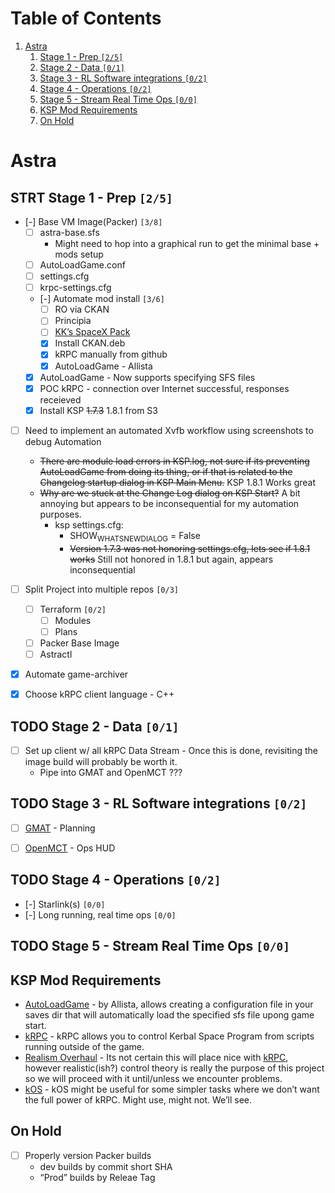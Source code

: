 
# Table of Contents

1.  [Astra](#orgbb3d3c1)
    1.  [Stage 1 - Prep <code>[2/5]</code>](#org57fde1d)
    2.  [Stage 2 - Data <code>[0/1]</code>](#orgf196730)
    3.  [Stage 3 - RL Software integrations <code>[0/2]</code>](#orga4c1d0d)
    4.  [Stage 4 - Operations <code>[0/2]</code>](#orgf3b8402)
    5.  [Stage 5 - Stream Real Time Ops <code>[0/0]</code>](#org58a966b)
    6.  [KSP Mod Requirements](#org13c3be9)
    7.  [On Hold](#org0f47639)



<a id="orgbb3d3c1"></a>

# Astra


<a id="org57fde1d"></a>

## STRT Stage 1 - Prep <code>[2/5]</code>

-   [-] Base VM Image(Packer) <code>[3/8]</code>
    -   [ ] astra-base.sfs
        -   Might need to hop into a graphical run to get the minimal base + mods setup
    -   [ ] AutoLoadGame.conf
    -   [ ] settings.cfg
    -   [ ] krpc-settings.cfg
    -   [-] Automate mod install <code>[3/6]</code>
        -   [ ] RO via CKAN
        -   [ ] Principia
        -   [ ] [KK&rsquo;s SpaceX Pack](https://forum.kerbalspaceprogram.com/index.php?/topic/193933-110-kks-spacex-pack-july-06-2020/)
        -   [X] Install CKAN.deb
        -   [X] kRPC manually from github
        -   [X] AutoLoadGame - Allista
    -   [X] AutoLoadGame - Now supports specifying SFS files
    -   [X] POC kRPC - connection over Internet successful, responses receieved
    -   [X] Install KSP <del>1.7.3</del> 1.8.1 from S3
-   [ ] Need to implement an automated Xvfb workflow using screenshots to debug Automation
    -   <del>There are module load errors in KSP.log, not sure if its preventing AutoLoadGame from doing its thing, or if that is related to the Changelog startup dialog in KSP Main Menu.</del> KSP 1.8.1 Works great
    -   <del>Why are we stuck at the Change Log dialog on KSP Start?</del> A bit annoying but appears to be inconsequential for my automation purposes.
        -   ksp settings.cfg:
            -   SHOW<sub>WHATSNEW</sub><sub>DIALOG</sub> = False
            -   <del>Version 1.7.3 was not honoring settings.cfg, lets see if 1.8.1 works</del> Still not honored in 1.8.1 but again, appears inconsequential
-   [ ] Split Project into multiple repos <code>[0/3]</code>
    -   [ ] Terraform <code>[0/2]</code>
        -   [ ] Modules
        -   [ ] Plans
    -   [ ] Packer Base Image
    -   [ ] Astractl
-   [X] Automate game-archiver
-   [X] Choose kRPC client language - C++


<a id="orgf196730"></a>

## TODO Stage 2 - Data <code>[0/1]</code>

-   [ ] Set up client w/ all kRPC Data Stream - Once this is done, revisiting the image build will probably be worth it.
    -   Pipe into GMAT and OpenMCT ???


<a id="orga4c1d0d"></a>

## TODO Stage 3 - RL Software integrations <code>[0/2]</code>

-   [ ] [GMAT](https://opensource.gsfc.nasa.gov/projects/GMAT/index.php) - Planning
-   [ ] [OpenMCT](https://github.com/nasa/openmct) - Ops HUD


<a id="orgf3b8402"></a>

## TODO Stage 4 - Operations <code>[0/2]</code>

-   [-] Starlink(s) <code>[0/0]</code>
-   [-] Long running, real time ops <code>[0/0]</code>


<a id="org58a966b"></a>

## TODO Stage 5 - Stream Real Time Ops <code>[0/0]</code>


<a id="org13c3be9"></a>

## KSP Mod Requirements

-   [AutoLoadGame](https://github.com/allista/AutoLoadGame) - by Allista, allows creating a configuration file in your saves dir that will automatically load the specified sfs file upong game start.
-   [kRPC](https://krpc.github.io/krpc/) - kRPC allows you to control Kerbal Space Program from scripts running outside of the game.
-   [Realism Overhaul](https://github.com/KSP-RO/RealismOverhaul/wiki) - Its not certain this will place nice with [kRPC](https://krpc.github.io/krpc/), however realistic(ish?) control theory is really the purpose of this project so we will proceed with it until/unless we encounter problems.
-   [kOS](https://ksp-kos.github.io/KOS/) - kOS might be useful for some simpler tasks where we don&rsquo;t want the full power of kRPC. Might use, might not. We&rsquo;ll see.


<a id="org0f47639"></a>

## On Hold

-   [ ] Properly version Packer builds
    -   dev builds by commit short SHA
    -   &ldquo;Prod&rdquo; builds by Releae Tag

